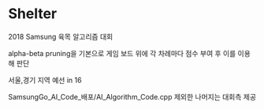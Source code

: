 # Shelter

2018 Samsung 육목 알고리즘 대회

alpha-beta pruning을 기본으로 게임 보드 위에 각 차례마다 점수 부여 후 이를 이용해 판단

서울,경기 지역 예선 in 16

SamsungGo_AI_Code_배포/AI_Algorithm_Code.cpp 제외한 나머지는 대회측 제공
